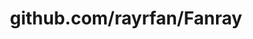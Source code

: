 ---
layout: post
title: github.com/rayrfan/Fanray
categories: link
tags: [انگلیسی, گیت‌هاب, برنامه‌نویسی]
---